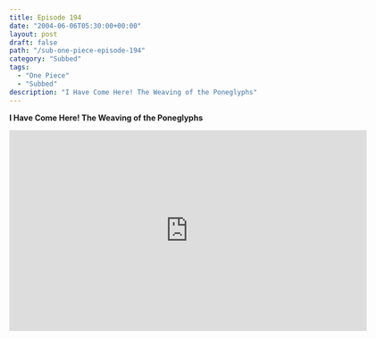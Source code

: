 ```yaml
---
title: Episode 194
date: "2004-06-06T05:30:00+00:00"
layout: post
draft: false
path: "/sub-one-piece-episode-194"
category: "Subbed"
tags:
  - "One Piece"
  - "Subbed"
description: "I Have Come Here! The Weaving of the Poneglyphs"
---
```


**I Have Come Here! The Weaving of the Poneglyphs**

<iframe width="640" height="360" src="https://www.rapidvideo.com/e/FXQGKGTMS6" frameborder="0" marginwidth=0 marginheight=0 scrolling=no allowfullscreen></iframe>


